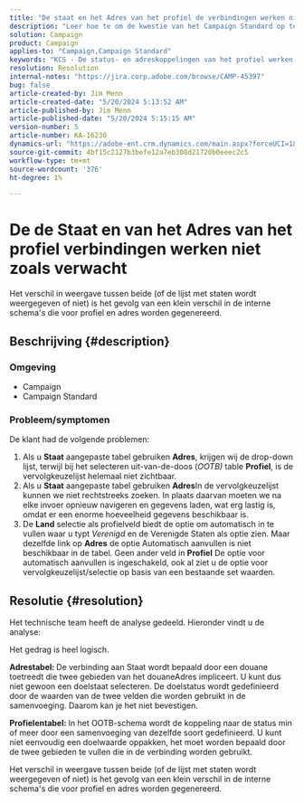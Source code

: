 ```yaml
---
title: "De staat en het Adres van het profiel de verbindingen werken niet zoals verwacht"
description: "Leer hoe te om de kwestie van het Campaign Standard op te lossen waar de drop-down lijst niet zichtbaar is wanneer het selecteren van Staat gebruikend het Adres van de douanetabel."
solution: Campaign
product: Campaign
applies-to: "Campaign,Campaign Standard"
keywords: "KCS - De status- en adreskoppelingen van het profiel werken niet zoals verwacht "
resolution: Resolution
internal-notes: "https://jira.corp.adobe.com/browse/CAMP-45397"
bug: false
article-created-by: Jim Menn
article-created-date: "5/20/2024 5:13:52 AM"
article-published-by: Jim Menn
article-published-date: "5/20/2024 5:15:15 AM"
version-number: 5
article-number: KA-16230
dynamics-url: "https://adobe-ent.crm.dynamics.com/main.aspx?forceUCI=1&pagetype=entityrecord&etn=knowledgearticle&id=7cbb54ba-6716-ef11-9f8a-6045bd006268"
source-git-commit: 4bf15c2127b3befe12a7eb308d21720b0eeec2c5
workflow-type: tm+mt
source-wordcount: '376'
ht-degree: 1%

---
```


# De de Staat en van het Adres van het profiel verbindingen werken niet zoals verwacht


Het verschil in weergave tussen beide (of de lijst met staten wordt weergegeven of niet) is het gevolg van een klein verschil in de interne schema&#39;s die voor profiel en adres worden gegenereerd.

## Beschrijving {#description}


### <b>Omgeving</b>

- Campaign
- Campaign Standard


### <b>Probleem/symptomen</b>

De klant had de volgende problemen:

1. Als u <b>Staat</b> aangepaste tabel gebruiken <b>Adres</b>, krijgen wij de drop-down lijst, terwijl bij het selecteren uit-van-de-doos (*OOTB)* table <b>Profiel</b>, is de vervolgkeuzelijst helemaal niet zichtbaar.
2. Als u <b>Staat</b> aangepaste tabel gebruiken <b>Adres</b>In de vervolgkeuzelijst kunnen we niet rechtstreeks zoeken. In plaats daarvan moeten we na elke invoer opnieuw navigeren en gegevens laden, wat erg lastig is, omdat er een enorme hoeveelheid gegevens beschikbaar is.
3. De <b>Land</b> selectie als profielveld biedt de optie om automatisch in te vullen waar u typt *Verenigd* en de Verenigde Staten als optie zien. Maar dezelfde link op <b>Adres</b> de optie Automatisch aanvullen is niet beschikbaar in de tabel. Geen ander veld in <b>Profiel</b> De optie voor automatisch aanvullen is ingeschakeld, ook al ziet u de optie voor vervolgkeuzelijst/selectie op basis van een bestaande set waarden.



## Resolutie {#resolution}


Het technische team heeft de analyse gedeeld. Hieronder vindt u de analyse:

Het gedrag is heel logisch.

<b>Adrestabel: </b>De verbinding aan Staat wordt bepaald door een douane toetreedt die twee gebieden van het douaneAdres impliceert. U kunt dus niet gewoon een doelstaat selecteren.
De doelstatus wordt gedefinieerd door de waarden van de twee velden die worden gebruikt in de samenvoeging. Daarom kan je het niet bevestigen.

<b>Profielentabel: </b>In het OOTB-schema wordt de koppeling naar de status min of meer door een samenvoeging van dezelfde soort gedefinieerd. U kunt niet eenvoudig een doelwaarde oppakken, het moet worden bepaald door de twee gebieden te vullen die in de verbinding worden gebruikt.

Het verschil in weergave tussen beide (of de lijst met staten wordt weergegeven of niet) is het gevolg van een klein verschil in de interne schema&#39;s die voor profiel en adres worden gegenereerd.


